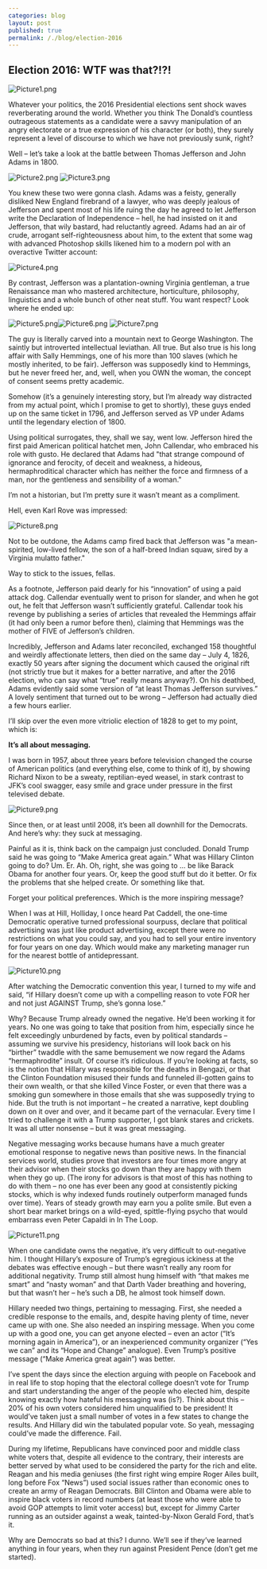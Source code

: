 ```yaml
---
categories: blog
layout: post
published: true
permalink: /./blog/election-2016
---
```

## Election 2016: WTF was that?!?!

![Picture1.png]({{site.baseurl}}/media/Picture1.png)

Whatever your politics, the 2016 Presidential elections sent shock waves reverberating around the world. Whether you think The Donald’s countless outrageous statements as a candidate were a savvy manipulation of an angry electorate or a true expression of his character (or both), they surely represent a level of discourse to which we have not previously sunk, right? 

Well – let’s take a look at the battle between Thomas Jefferson and John Adams in 1800.

![Picture2.png]({{site.baseurl}}/media/Picture2.png) ![Picture3.png]({{site.baseurl}}/media/Picture3.png)


You knew these two were gonna clash. Adams was a feisty, generally disliked New England firebrand of a lawyer, who was deeply jealous of Jefferson and spent most of his life ruing the day he agreed to let Jefferson write the Declaration of Independence – hell, he had insisted on it and Jefferson, that wily bastard, had reluctantly agreed.  Adams had an air of crude, arrogant self-righteousness about him, to the extent that some wag with advanced Photoshop skills likened him to a modern pol with an overactive Twitter account:

![Picture4.png]({{site.baseurl}}/media/Picture4.png)


By contrast, Jefferson was a plantation-owning Virginia gentleman, a true Renaissance man who mastered architecture, horticulture, philosophy, linguistics and a whole bunch of other neat stuff. You want respect? Look where he ended up:

![Picture5.png]({{site.baseurl}}/media/Picture5.png)![Picture6.png]({{site.baseurl}}/media/Picture6.png) ![Picture7.png]({{site.baseurl}}/media/Picture7.png)


The guy is literally carved into a mountain next to George Washington. The saintly but introverted intellectual leviathan. All true. But also true is his long affair with Sally Hemmings, one of his more than 100 slaves (which he mostly inherited, to be fair). Jefferson was supposedly kind to Hemmings, but he never freed her, and, well, when you OWN the woman, the concept of consent seems pretty academic.   

Somehow (it’s a genuinely interesting story, but I’m already way distracted from my actual point, which I promise to get to shortly), these guys ended up on the same ticket in 1796, and Jefferson served as VP under Adams until the legendary election of 1800.

Using political surrogates, they, shall we say, went low. Jefferson hired the first paid American political hatchet men, John Callendar, who embraced his role with gusto. He declared that Adams had "that strange compound of ignorance and ferocity, of deceit and weakness, a hideous, hermaphroditical character which has neither the force and firmness of a man, nor the gentleness and sensibility of a woman."

I’m not a historian, but I’m pretty sure it wasn’t meant as a compliment.

Hell, even Karl Rove was impressed:

![Picture8.png]({{site.baseurl}}/media/Picture8.png)

Not to be outdone, the Adams camp fired back that Jefferson was "a mean-spirited, low-lived fellow, the son of a half-breed Indian squaw, sired by a Virginia mulatto father."

Way to stick to the issues, fellas.

As a footnote, Jefferson paid dearly for his “innovation” of using a paid attack dog. Callendar eventually went to prison for slander, and when he got out, he felt that Jefferson wasn’t sufficiently grateful. Callendar took his revenge by publishing a series of articles that revealed the Hemmings affair (it had only been a rumor before then), claiming that Hemmings was the mother of FIVE of Jefferson’s children. 

Incredibly, Jefferson and Adams later reconciled, exchanged 158 thoughtful and weirdly affectionate letters, then died on the same day – July 4, 1826, exactly 50 years after signing the document which caused the original rift (not strictly true but it makes for a better narrative, and after the 2016 election, who can say what “true” really means anyway?). On his deathbed, Adams evidently said some version of “at least Thomas Jefferson survives.” A lovely sentiment that turned out to be wrong – Jefferson had actually died a few hours earlier.

I’ll skip over the even more vitriolic election of 1828 to get to my point, which is:

**It’s all about messaging.**

I was born in 1957, about three years before television changed the course of American politics (and everything else, come to think of it), by showing Richard Nixon to be a sweaty, reptilian-eyed weasel, in stark contrast to JFK’s cool swagger, easy smile and grace under pressure in the first televised debate.

![Picture9.png]({{site.baseurl}}/media/Picture9.png)

Since then, or at least until 2008, it’s been all downhill for the Democrats. And here’s why: they suck at messaging.

Painful as it is, think back on the campaign just concluded. Donald Trump said he was going to “Make America great again.” What was Hillary Clinton going to do? Um. Er. Ah. Oh, right, she was going to … be like Barack Obama for another four years. Or, keep the good stuff but do it better. Or fix the problems that she helped create. Or something like that. 

Forget your political preferences. Which is the more inspiring message?

When I was at Hill, Holliday, I once heard Pat Caddell, the one-time Democratic operative turned professional sourpuss, declare that political advertising was just like product advertising, except there were no restrictions on what you could say, and you had to sell your entire inventory for four years on one day. Which would make any marketing manager run for the nearest bottle of antidepressant.

![Picture10.png]({{site.baseurl}}/media/Picture10.png)

After watching the Democratic convention this year, I turned to my wife and said, “if Hillary doesn’t come up with a compelling reason to vote FOR her and not just AGAINST Trump, she’s gonna lose.”

Why? Because Trump already owned the negative. He’d been working it for years. No one was going to take that position from him, especially since he felt exceedingly unburdened by facts, even by political standards – assuming we survive his presidency, historians will look back on his “birther” twaddle with the same bemusement we now regard the Adams “hermaphrodite” insult. Of course it’s ridiculous. If you’re looking at facts, so is the notion that Hillary was responsible for the deaths in Bengazi, or that the Clinton Foundation misused their funds and funneled ill-gotten gains to their own wealth, or that she killed Vince Foster, or even that there was a smoking gun somewhere in those emails that she was supposedly trying to hide. But the truth is not important – he created a narrative, kept doubling down on it over and over, and it became part of the vernacular. Every time I tried to challenge it with a Trump supporter, I got blank stares and crickets. It was all utter nonsense – but it was great messaging.

Negative messaging works because humans have a much greater emotional response to negative news than positive news. In the financial services world, studies prove that investors are four times more angry at their advisor when their stocks go down than they are happy with them when they go up. (The irony for advisors is that most of this has nothing to do with them – no one has ever been any good at consistently picking stocks, which is why indexed funds routinely outperform managed funds over time). Years of steady growth may earn you a polite smile. But even a short bear market brings on a wild-eyed, spittle-flying psycho that would embarrass even Peter Capaldi in In The Loop.

![Picture11.png]({{site.baseurl}}/media/Picture11.png)

When one candidate owns the negative, it’s very difficult to out-negative him. I thought Hillary’s exposure of Trump’s egregious ickiness at the debates was effective enough – but there wasn’t really any room for additional negativity. Trump still almost hung himself with “that makes me smart” and “nasty woman” and that Darth Vader breathing and hovering, but that wasn’t her – he’s such a DB, he almost took himself down.

Hillary needed two things, pertaining to messaging. First, she needed a credible response to the emails, and, despite having plenty of time, never came up with one. She also needed an inspiring message. When you come up with a good one, you can get anyone elected – even an actor (“It’s morning again in America”), or an inexperienced community organizer (“Yes we can” and its “Hope and Change” analogue). Even Trump’s positive message (“Make America great again”) was better.

I’ve spent the days since the election arguing with people on Facebook and in real life to stop hoping that the electoral college doesn’t vote for Trump and start understanding the anger of the people who elected him, despite knowing exactly how hateful his messaging was (is?). Think about this – 20% of his own voters considered him unqualified to be president! It would’ve taken just a small number of votes in a few states to change the results. And Hillary did win the tabulated popular vote. So yeah, messaging could’ve made the difference. Fail.

During my lifetime, Republicans have convinced poor and middle class white voters that, despite all evidence to the contrary, their interests are better served by what used to be considered the party for the rich and elite. Reagan and his media geniuses (the first right wing empire Roger Ailes built, long before Fox “News”) used social issues rather than economic ones to create an army of Reagan Democrats. Bill Clinton and Obama were able to inspire black voters in record numbers (at least those who were able to avoid GOP attempts to limit voter access) but, except for Jimmy Carter running as an outsider against a weak, tainted-by-Nixon Gerald Ford, that’s it. 

Why are Democrats so bad at this? I dunno. We’ll see if they’ve learned anything in four years, when they run against President Pence (don’t get me started).








